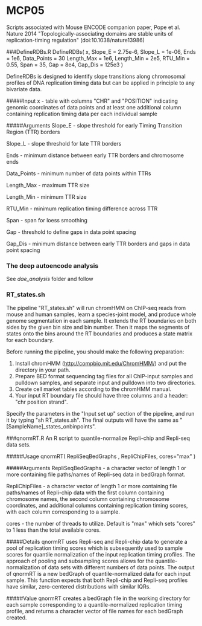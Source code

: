 MCP05
=====
Scripts associated with Mouse ENCODE companion paper, Pope et al. Nature 2014 "Topologically-associating domains are stable units of replication-timing regulation" (doi:10.1038/nature13986)

###DefineRDBs.R
    DefineRDBs( x, Slope_E = 2.75e-6, Slope_L = 1e-06, Ends = 1e6, Data_Points = 30
                Length_Max = 1e6, Length_Min = 2e5, RTU_Min = 0.55, Span = 35,
                Gap = 8e4, Gap_Dis = 125e3 )

DefineRDBs is designed to identify slope transitions along chromosomal profiles of DNA replication timing data but can be applied in principle to any bivariate data.

#####Input
x  -  table with columns "CHR" and "POSITION" indicating genomic coordinates of data points and at least one additional column containing replication timing data per each individual sample

#####Arguments
Slope_E  -  slope threshold for early Timing Transition Region (TTR) borders

Slope_L  -  slope threshold for late TTR borders

Ends  -  minimum distance between early TTR borders and chromosome ends

Data_Points  -  minimum number of data points within TTRs

Length_Max  -  maximum TTR size

Length_Min  -  minimum TTR size

RTU_Min  -  minimum replication timing difference across TTR

Span  -  span for loess smoothing

Gap  -  threshold to define gaps in data point spacing

Gap_Dis  -  minimum distance between early TTR borders and gaps in data point spacing

### The deep autoencode analysis
See *dae_analysis* folder and follow

### RT_states.sh
The pipeline "RT_states.sh" will run chromHMM on ChIP-seq reads from mouse and human samples, learn a species-joint model, and produce whole genome segmentation in each sample. It extends the RT boundaries on both sides by the given bin size and bin number. Then it maps the segments of states onto the bins around the RT boundaries and produces a state matrix for each boundary.

Before running the pipeline, you should make the following preparation:
1. Install chromHMM (http://compbio.mit.edu/ChromHMM/) and put the directory in your path.
2. Prepare BED format sequencing tag files for all ChIP-input samples and pulldown samples, and separate input and pulldown into two directories. 
3. Create cell market tables according to the chromHMM manual.
4. Your input RT boundary file should have three columns and a header: "chr position strand".

Specify the parameters in the "Input set up" section of the pipeline, and run it by typing "sh RT_states.sh". The final outputs will have the same as "[SampleName]_states_onbinpoints".

###qnormRT.R
An R script to quantile-normalize Repli-chip and Repli-seq data sets.

#####Usage
qnormRT( RepliSeqBedGraphs , RepliChipFiles, cores="max" )

#####Arguments
RepliSeqBedGraphs - a character vector of length 1 or more containing file paths/names of Repli-seq data in bedGraph format.

RepliChipFiles - a character vector of length 1 or more containing file paths/names of Repli-chip data with the first column containing chromosome names, the second column containing chromosome coordinates, and additional columns containing replication timing scores, with each column corresponding to a sample.

cores - the number of threads to utilize. Default is "max" which sets "cores" to 1 less than the total available cores.

#####Details
qnormRT uses Repli-seq and Repli-chip data to generate a pool of replication timing scores which is subsequently used to sample scores for quantile normalization of the input replication timing profiles. The approach of pooling and subsampling scores allows for the quantile-normalization of data sets with different numbers of data points. The output of qnormRT is a new bedGraph of quantile-normalized data for each input sample. This function expects that both Repli-chip and Repli-seq profiles have similar, zero-centered distributions with similar IQRs.

#####Value
qnormRT creates a bedGraph file in the working directory for each sample corresponding to a quantile-normalized replication timing profile, and returns a character vector of file names for each bedGraph created.

